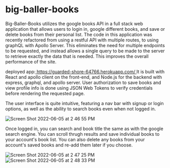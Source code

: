# big-baller-books

Big-Baller-Books utilizes the google books API in a full stack web application that allows users to login in, google different books, and save or delete books from their personal list. The code in this application was recently refactored from using a restful API with multiple routes, to using graphQL with Apollo Server. This eliminates the need for multiple endpoints to be requested, and instead allows a single query to be made to the server to retrieve exactly the data that is needed. This improves the overall performance of the site.

deployed app:[ https://guarded-shore-64766.herokuapp.com/
](https://thawing-inlet-86138.herokuapp.com/)
It is built with React and apollo client on the front-end, and Node.js for the backend with express, graphql, and apollo server. User authorization to save books and view profile info is done using JSON Web Tokens to verify credentials before rendering the requested page.

The user interface is quite intuitive, featuring a nav bar with signup or login options, as well as the ability to search books even when not logged in. 

![Screen Shot 2022-06-05 at 2 46 55 PM](https://user-images.githubusercontent.com/98481913/172071948-3e98c694-eb29-4a7d-82b6-9eee6142f096.png)

Once logged in, you can search and book title the same as with the google search engine. You can scroll thrugh results and save individual books to your account's book list. You can also delete any books from your account's saved books and re-add them later if you choose. 

![Screen Shot 2022-06-05 at 2 47 25 PM](https://user-images.githubusercontent.com/98481913/172071965-b54dc57c-aa61-4cce-9665-1a7ab08b93f2.png)
![Screen Shot 2022-06-05 at 2 48 33 PM](https://user-images.githubusercontent.com/98481913/172071999-55504d4e-a0c3-4b02-823a-5b56c6b6b298.png)
